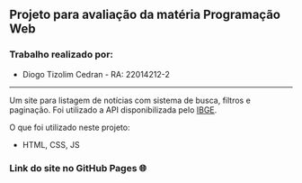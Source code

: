 ## Projeto para avaliação da matéria Programação Web

### Trabalho realizado por:

- Diogo Tizolim Cedran - RA: 22014212-2

 ___

Um site para listagem de notícias com sistema de busca, filtros e paginação. Foi utilizado a API disponibilizada pelo [IBGE](https://servicodados.ibge.gov.br/api/docs/noticias?versao=3).

O que foi utilizado neste projeto:

 - HTML, CSS, JS

### Link do site no GitHub Pages 🌐
